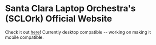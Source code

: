 # Santa Clara Laptop Orchestra's (SCLOrk) Official Website
Check it out [here](https://scu-sclork.github.io/)! 
Currently desktop compatible -- working on making it mobile compatible.
